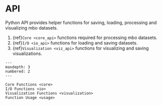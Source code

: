 # API

Python API provides helper functions for saving, loading, processing and visualizing mbo datasets.

1. {ref}`Core <core_api>` functions required for processing mbo datasets.
2. {ref}`I/O <io_api>` functions for loading and saving datasets.
3. {ref}`Visualization <viz_api>` functions for visualizing and saving visualizations.

````{toctree}
---
maxdepth: 3
numbered: 2
---

Core Functions <core>
I/O Functions <io>
Visualization Functions <visualization>
Function Usage <usage>
````

